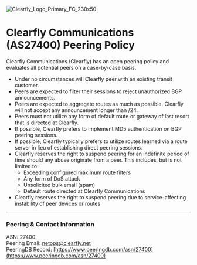 ![Clearfly_Logo_Primary_FC_230x50](https://github.com/clearfly/peering.as27400.net/assets/241394/d75fa833-5853-4f23-9250-d24376f2add3)

# Clearfly Communications (AS27400) Peering Policy

Clearfly Communications (Clearfly) has an open peering policy and evaluates all potential peers on a case-by-case basis.
- Under no circumstances will Clearfly peer with an existing transit customer.
- Peers are expected to filter their sessions to reject unauthorized BGP announcements.
- Peers are expected to aggregate routes as much as possible. Clearfly will not accept any announcement longer than /24.
- Peers must not utilize any form of default route or gateway of last resort that is directed at Clearfly.
- If possible, Clearfly prefers to implement MD5 authentication on BGP peering sessions.
- If possible, Clearfly typically prefers to utilize routes learned via a route server in lieu of establishing direct peering sessions.
- Clearfly reserves the right to suspend peering for an indefinite period of time should any abuse originate from a peer. This includes, but is not limited to:
  - Exceeding configured maximum route filters
  - Any form of DoS attack
  - Unsolicited bulk email (spam)
  - Default route directed at Clearfly Communications
- Clearfly reserves the right to suspend peering due to service-affecting instability of peer devices or routes

---

### Peering & Contact Information

ASN: 27400 <br />
Peering Email: [netops@clearfly.net](mailto:netops@clearfly.net) </br>
PeeringDB Record: [https://www.peeringdb.com/asn/27400](https://www.peeringdb.com/asn/27400)
